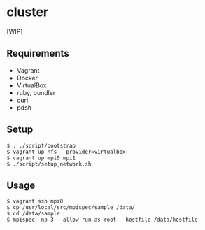 cluster
=======

[WIP]

## Requirements

- Vagrant
- Docker
- VirtualBox
- ruby, bundler
- curl
- pdsh

## Setup

```
$ . ./script/bootstrap
$ vagrant up nfs --provider=virtualbox
$ vagrant up mpi0 mpi1
$ ./script/setup_network.sh
```

## Usage

```
$ vagrant ssh mpi0
$ cp /usr/local/src/mpispec/sample /data/
$ cd /data/sample
$ mpispec -np 3 --allow-run-as-root --hostfile /data/hostfile
```
